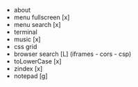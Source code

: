 - about
- menu fullscreen   [x]
- menu search       [x]
- terminal
- music             [x]
- css grid
- browser search    [L] (iframes - cors - csp)
- toLowerCase       [x]
- zindex            [x]       
- notepad           [g]